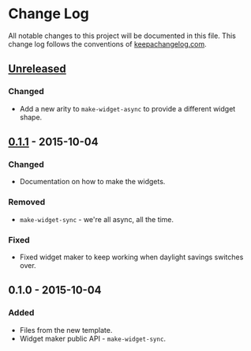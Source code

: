 # Change Log
All notable changes to this project will be documented in this file. This change log follows the conventions of [keepachangelog.com](http://keepachangelog.com/).

## [Unreleased][unreleased]
### Changed
- Add a new arity to `make-widget-async` to provide a different widget shape.

## [0.1.1] - 2015-10-04
### Changed
- Documentation on how to make the widgets.

### Removed
- `make-widget-sync` - we're all async, all the time.

### Fixed
- Fixed widget maker to keep working when daylight savings switches over.

## 0.1.0 - 2015-10-04
### Added
- Files from the new template.
- Widget maker public API - `make-widget-sync`.

[unreleased]: https://github.com/your-name/moo/compare/0.1.1...HEAD
[0.1.1]: https://github.com/your-name/moo/compare/0.1.0...0.1.1
